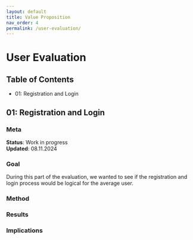 ```yaml
---
layout: default
title: Value Proposition
nav_order: 4
permalink: /user-evaluation/
---
```


# User Evaluation
## Table of Contents
- 01: Registration and Login

## 01: Registration and Login

### Meta
**Status**: Work in progress  
**Updated**: 08.11.2024

### Goal
During this part of the evaluation, we wanted to see if the registration and login process would be logical for the average user.

### Method


### Results


### Implications

